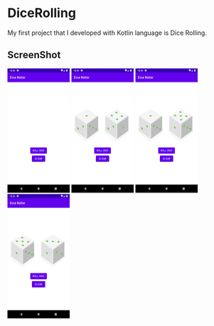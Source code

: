 # DiceRolling
 My first project that I developed with Kotlin language is Dice Rolling.

## ScreenShot

<p float="left">
<img src="screenshot/1.png" width="140" height="280">
<img src="screenshot/2.png" width="140" height="280">
<img src="screenshot/3.png" width="140" height="280">
<img src="screenshot/4.png" width="140" height="280">
</p>
